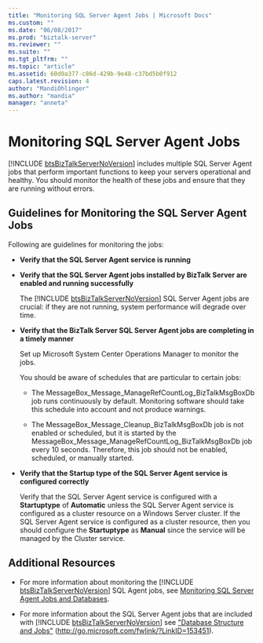 ```yaml
---
title: "Monitoring SQL Server Agent Jobs | Microsoft Docs"
ms.custom: ""
ms.date: "06/08/2017"
ms.prod: "biztalk-server"
ms.reviewer: ""
ms.suite: ""
ms.tgt_pltfrm: ""
ms.topic: "article"
ms.assetid: 60d0a377-c86d-429b-9e48-c37bd5b0f912
caps.latest.revision: 4
author: "MandiOhlinger"
ms.author: "mandia"
manager: "anneta"
---
```

# Monitoring SQL Server Agent Jobs
[!INCLUDE [btsBizTalkServerNoVersion](../includes/btsbiztalkservernoversion-md.md)] includes multiple SQL Server Agent jobs that perform important functions to keep your servers operational and healthy. You should monitor the health of these jobs and ensure that they are running without errors.  

## Guidelines for Monitoring the SQL Server Agent Jobs  
 Following are guidelines for monitoring the jobs:  

- **Verify that the SQL Server Agent service is running**  

- **Verify that the SQL Server Agent jobs installed by BizTalk Server are enabled and running successfully**  

   The [!INCLUDE [btsBizTalkServerNoVersion](../includes/btsbiztalkservernoversion-md.md)] SQL Server Agent jobs are crucial: if they are not running, system performance will degrade over time.  

- **Verify that the BizTalk Server SQL Server Agent jobs are completing in a timely manner**  

   Set up Microsoft System Center Operations Manager to monitor the jobs.  

   You should be aware of schedules that are particular to certain jobs:  

  -   The MessageBox_Message_ManageRefCountLog_BizTalkMsgBoxDb job runs continuously by default. Monitoring software should take this schedule into account and not produce warnings.  

  -   The MessageBox_Message_Cleanup_BizTalkMsgBoxDb job is not enabled or scheduled, but it is started by the MessageBox_Message_ManageRefCountLog_BizTalkMsgBoxDb job every 10 seconds. Therefore, this job should not be enabled, scheduled, or manually started.  

- **Verify that the Startup type of the SQL Server Agent service is configured correctly**  

   Verify that the SQL Server Agent service is configured with a **Startuptype** of **Automatic** unless the SQL Server Agent service is configured as a cluster resource on a Windows Server cluster. If the SQL Server Agent service is configured as a cluster resource, then you should configure the **Startuptype** as **Manual** since the service will be managed by the Cluster service.  

## Additional Resources  

- For more information about monitoring the [!INCLUDE [btsBizTalkServerNoVersion](../includes/btsbiztalkservernoversion-md.md)] SQL Agent jobs, see [Monitoring SQL Server Agent Jobs and Databases](../technical-guides/monitoring-sql-server-agent-jobs-and-databases.md).  

- For more information about the SQL Server Agent jobs that are included with [!INCLUDE [btsBizTalkServerNoVersion](../includes/btsbiztalkservernoversion-md.md)] see ["Database Structure and Jobs"](http://go.microsoft.com/fwlink/?LinkID=153451) (<http://go.microsoft.com/fwlink/?LinkID=153451>).
